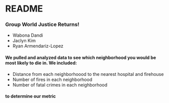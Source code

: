 # README

### Group World Justice Returns!
  - Wabona Dandi
  - Jaclyn Kim
  - Ryan Armendariz-Lopez
#### We pulled and analyzed data to see which neighborhood you would be most likely to die in. We included:
* Distance from each neighborhoood to the nearest hospital and firehouse
* Number of fires in each neighborhood
* Number of fatal crimes in each neighborhood
#### to determine our metric